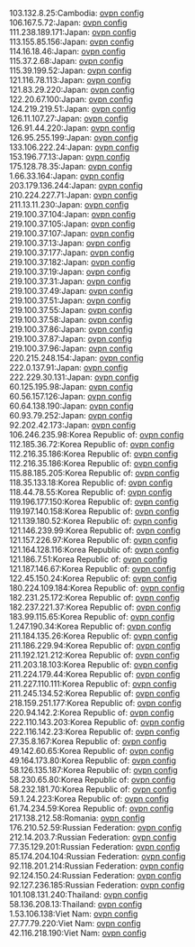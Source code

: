103.132.8.25:Cambodia: [ovpn config](vpn/103_132_8_25.ovpn)  
106.167.5.72:Japan: [ovpn config](vpn/106_167_5_72.ovpn)  
111.238.189.171:Japan: [ovpn config](vpn/111_238_189_171.ovpn)  
113.155.85.156:Japan: [ovpn config](vpn/113_155_85_156.ovpn)  
114.16.18.46:Japan: [ovpn config](vpn/114_16_18_46.ovpn)  
115.37.2.68:Japan: [ovpn config](vpn/115_37_2_68.ovpn)  
115.39.199.52:Japan: [ovpn config](vpn/115_39_199_52.ovpn)  
121.116.78.113:Japan: [ovpn config](vpn/121_116_78_113.ovpn)  
121.83.29.220:Japan: [ovpn config](vpn/121_83_29_220.ovpn)  
122.20.67.100:Japan: [ovpn config](vpn/122_20_67_100.ovpn)  
124.219.219.51:Japan: [ovpn config](vpn/124_219_219_51.ovpn)  
126.11.107.27:Japan: [ovpn config](vpn/126_11_107_27.ovpn)  
126.91.44.220:Japan: [ovpn config](vpn/126_91_44_220.ovpn)  
126.95.255.199:Japan: [ovpn config](vpn/126_95_255_199.ovpn)  
133.106.222.24:Japan: [ovpn config](vpn/133_106_222_24.ovpn)  
153.196.77.13:Japan: [ovpn config](vpn/153_196_77_13.ovpn)  
175.128.78.35:Japan: [ovpn config](vpn/175_128_78_35.ovpn)  
1.66.33.164:Japan: [ovpn config](vpn/1_66_33_164.ovpn)  
203.179.136.244:Japan: [ovpn config](vpn/203_179_136_244.ovpn)  
210.224.227.71:Japan: [ovpn config](vpn/210_224_227_71.ovpn)  
211.13.11.230:Japan: [ovpn config](vpn/211_13_11_230.ovpn)  
219.100.37.104:Japan: [ovpn config](vpn/219_100_37_104.ovpn)  
219.100.37.105:Japan: [ovpn config](vpn/219_100_37_105.ovpn)  
219.100.37.107:Japan: [ovpn config](vpn/219_100_37_107.ovpn)  
219.100.37.13:Japan: [ovpn config](vpn/219_100_37_13.ovpn)  
219.100.37.177:Japan: [ovpn config](vpn/219_100_37_177.ovpn)  
219.100.37.182:Japan: [ovpn config](vpn/219_100_37_182.ovpn)  
219.100.37.19:Japan: [ovpn config](vpn/219_100_37_19.ovpn)  
219.100.37.31:Japan: [ovpn config](vpn/219_100_37_31.ovpn)  
219.100.37.49:Japan: [ovpn config](vpn/219_100_37_49.ovpn)  
219.100.37.51:Japan: [ovpn config](vpn/219_100_37_51.ovpn)  
219.100.37.55:Japan: [ovpn config](vpn/219_100_37_55.ovpn)  
219.100.37.58:Japan: [ovpn config](vpn/219_100_37_58.ovpn)  
219.100.37.86:Japan: [ovpn config](vpn/219_100_37_86.ovpn)  
219.100.37.87:Japan: [ovpn config](vpn/219_100_37_87.ovpn)  
219.100.37.96:Japan: [ovpn config](vpn/219_100_37_96.ovpn)  
220.215.248.154:Japan: [ovpn config](vpn/220_215_248_154.ovpn)  
222.0.137.91:Japan: [ovpn config](vpn/222_0_137_91.ovpn)  
222.229.30.131:Japan: [ovpn config](vpn/222_229_30_131.ovpn)  
60.125.195.98:Japan: [ovpn config](vpn/60_125_195_98.ovpn)  
60.56.157.126:Japan: [ovpn config](vpn/60_56_157_126.ovpn)  
60.64.138.190:Japan: [ovpn config](vpn/60_64_138_190.ovpn)  
60.93.79.252:Japan: [ovpn config](vpn/60_93_79_252.ovpn)  
92.202.42.173:Japan: [ovpn config](vpn/92_202_42_173.ovpn)  
106.246.235.98:Korea Republic of: [ovpn config](vpn/106_246_235_98.ovpn)  
112.185.36.72:Korea Republic of: [ovpn config](vpn/112_185_36_72.ovpn)  
112.216.35.186:Korea Republic of: [ovpn config](vpn/112_216_35_186.ovpn)  
112.216.35.186:Korea Republic of: [ovpn config](vpn/112_216_35_186.ovpn)  
115.88.185.205:Korea Republic of: [ovpn config](vpn/115_88_185_205.ovpn)  
118.35.133.18:Korea Republic of: [ovpn config](vpn/118_35_133_18.ovpn)  
118.44.78.55:Korea Republic of: [ovpn config](vpn/118_44_78_55.ovpn)  
119.196.177.150:Korea Republic of: [ovpn config](vpn/119_196_177_150.ovpn)  
119.197.140.158:Korea Republic of: [ovpn config](vpn/119_197_140_158.ovpn)  
121.139.180.52:Korea Republic of: [ovpn config](vpn/121_139_180_52.ovpn)  
121.146.239.99:Korea Republic of: [ovpn config](vpn/121_146_239_99.ovpn)  
121.157.226.97:Korea Republic of: [ovpn config](vpn/121_157_226_97.ovpn)  
121.164.128.116:Korea Republic of: [ovpn config](vpn/121_164_128_116.ovpn)  
121.186.7.51:Korea Republic of: [ovpn config](vpn/121_186_7_51.ovpn)  
121.187.146.67:Korea Republic of: [ovpn config](vpn/121_187_146_67.ovpn)  
122.45.150.24:Korea Republic of: [ovpn config](vpn/122_45_150_24.ovpn)  
180.224.109.184:Korea Republic of: [ovpn config](vpn/180_224_109_184.ovpn)  
182.231.25.172:Korea Republic of: [ovpn config](vpn/182_231_25_172.ovpn)  
182.237.221.37:Korea Republic of: [ovpn config](vpn/182_237_221_37.ovpn)  
183.99.115.65:Korea Republic of: [ovpn config](vpn/183_99_115_65.ovpn)  
1.247.190.34:Korea Republic of: [ovpn config](vpn/1_247_190_34.ovpn)  
211.184.135.26:Korea Republic of: [ovpn config](vpn/211_184_135_26.ovpn)  
211.186.229.94:Korea Republic of: [ovpn config](vpn/211_186_229_94.ovpn)  
211.192.121.212:Korea Republic of: [ovpn config](vpn/211_192_121_212.ovpn)  
211.203.18.103:Korea Republic of: [ovpn config](vpn/211_203_18_103.ovpn)  
211.224.179.44:Korea Republic of: [ovpn config](vpn/211_224_179_44.ovpn)  
211.227.110.111:Korea Republic of: [ovpn config](vpn/211_227_110_111.ovpn)  
211.245.134.52:Korea Republic of: [ovpn config](vpn/211_245_134_52.ovpn)  
218.159.251.177:Korea Republic of: [ovpn config](vpn/218_159_251_177.ovpn)  
220.94.142.2:Korea Republic of: [ovpn config](vpn/220_94_142_2.ovpn)  
222.110.143.203:Korea Republic of: [ovpn config](vpn/222_110_143_203.ovpn)  
222.116.142.23:Korea Republic of: [ovpn config](vpn/222_116_142_23.ovpn)  
27.35.8.167:Korea Republic of: [ovpn config](vpn/27_35_8_167.ovpn)  
49.142.60.65:Korea Republic of: [ovpn config](vpn/49_142_60_65.ovpn)  
49.164.173.80:Korea Republic of: [ovpn config](vpn/49_164_173_80.ovpn)  
58.126.135.187:Korea Republic of: [ovpn config](vpn/58_126_135_187.ovpn)  
58.230.65.80:Korea Republic of: [ovpn config](vpn/58_230_65_80.ovpn)  
58.232.181.70:Korea Republic of: [ovpn config](vpn/58_232_181_70.ovpn)  
59.1.24.223:Korea Republic of: [ovpn config](vpn/59_1_24_223.ovpn)  
61.74.234.59:Korea Republic of: [ovpn config](vpn/61_74_234_59.ovpn)  
217.138.212.58:Romania: [ovpn config](vpn/217_138_212_58.ovpn)  
176.210.52.59:Russian Federation: [ovpn config](vpn/176_210_52_59.ovpn)  
212.14.203.7:Russian Federation: [ovpn config](vpn/212_14_203_7.ovpn)  
77.35.129.201:Russian Federation: [ovpn config](vpn/77_35_129_201.ovpn)  
85.174.204.104:Russian Federation: [ovpn config](vpn/85_174_204_104.ovpn)  
92.118.201.214:Russian Federation: [ovpn config](vpn/92_118_201_214.ovpn)  
92.124.150.24:Russian Federation: [ovpn config](vpn/92_124_150_24.ovpn)  
92.127.236.185:Russian Federation: [ovpn config](vpn/92_127_236_185.ovpn)  
101.108.131.240:Thailand: [ovpn config](vpn/101_108_131_240.ovpn)  
58.136.208.13:Thailand: [ovpn config](vpn/58_136_208_13.ovpn)  
1.53.106.138:Viet Nam: [ovpn config](vpn/1_53_106_138.ovpn)  
27.77.79.220:Viet Nam: [ovpn config](vpn/27_77_79_220.ovpn)  
42.116.218.190:Viet Nam: [ovpn config](vpn/42_116_218_190.ovpn)  
